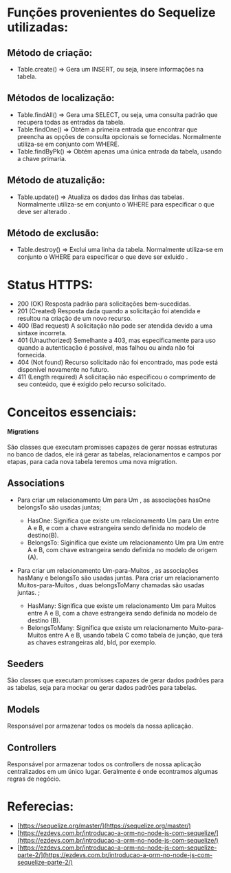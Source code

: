 # Funções provenientes do Sequelize utilizadas: 

## Método de criação:

- Table.create() =>  Gera um INSERT, ou seja, insere informações na tabela.
  
## Métodos de localização:

- Table.findAll() => Gera uma SELECT, ou seja, uma consulta padrão que recupera todas as entradas da tabela.
- Table.findOne() =>  Obtém a primeira entrada que encontrar que preencha as opções de consulta opcionais se fornecidas. Normalmente utiliza-se em conjunto com WHERE.
- Table.findByPk() => Obtém apenas uma única entrada da tabela, usando a chave primaria.
  
## Método de atuzalição:

- Table.update() => Atualiza os dados das linhas das tabelas. Normalmente utiliza-se em conjunto o WHERE para especificar o que deve ser alterado
.
## Método de exclusão:

- Table.destroy() => Exclui uma linha da tabela. Normalmente utiliza-se em conjunto o WHERE para especificar o que deve ser exluido .
  
# Status HTTPS:

- 200 (OK) Resposta padrão para solicitações bem-sucedidas.
- 201 (Created) Resposta dada quando a solicitação foi atendida e resultou na criação de um novo recurso.
- 400 (Bad request) A solicitação não pode ser atendida devido a uma sintaxe incorreta.
- 401 (Unauthorized) Semelhante a 403, mas especificamente para uso quando a autenticação é possível, mas falhou ou ainda não foi fornecida.
- 404 (Not found) Recurso solicitado não foi encontrado, mas pode está disponível novamente no futuro.
- 411 (Length required) A solicitação não especificou o comprimento de seu conteúdo, que é exigido pelo recurso solicitado.

# Conceitos essenciais:

#### Migrations

São classes que executam promisses capazes de gerar nossas estruturas no banco de dados, ele irá gerar as tabelas, relacionamentos e campos por etapas, para cada nova tabela teremos uma nova migration.

## Associations

- Para criar um relacionamento Um para Um , as associações hasOne belongsTo são usadas juntas;

  - HasOne: Significa que existe um relacionamento Um para Um entre A e B, e com a chave estrangeira sendo definida no modelo de destino(B).
  - BelongsTo: Siginifica que existe um relacionamento Um pra Um entre A e B, com chave estrangeira sendo definida no modelo de origem (A).
  
- Para criar um relacionamento Um-para-Muitos , as associações hasMany e belongsTo são usadas juntas. Para criar um relacionamento Muitos-para-Muitos , duas belongsToMany chamadas são usadas juntas. ;

  - HasMany: Significa que existe um relacionamento Um para Muitos entre A e B, com a chave estrangeira sendo definida no modelo de destino (B).
  - BelongsToMany: Significa que existe um relacionamento Muito-para-Muitos entre A e B, usando tabela C como tabela de junção, que terá as chaves estrangeiras aId, bId, por exemplo. 
  
## Seeders

São classes que executam promisses capazes de gerar dados padrões para as tabelas, seja para mockar ou gerar dados padrões para tabelas. 

## Models

Responsável por armazenar todos os models da nossa aplicação.

## Controllers

Responsável por armazenar todos os controllers de nossa aplicação centralizados em um único lugar. Geralmente é onde econtramos algumas regras de negócio.


# Referecias:
- [https://sequelize.org/master/](https://sequelize.org/master/)
- [https://ezdevs.com.br/introducao-a-orm-no-node-js-com-sequelize/](https://ezdevs.com.br/introducao-a-orm-no-node-js-com-sequelize/)
- [https://ezdevs.com.br/introducao-a-orm-no-node-js-com-sequelize-parte-2/](https://ezdevs.com.br/introducao-a-orm-no-node-js-com-sequelize-parte-2/)
